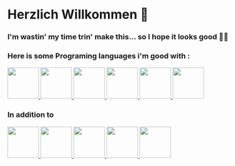 <h1>Herzlich Willkommen 👋</h1>
<h3>I'm wastin' my time trin' make this... so I hope it looks good 🫡🫡</h3>

<h3>Here is some Programing languages i'm good with :</h3>
<div>
  <a href ="https://github.com/Sherif-lotfy/Some-Py-codes.git">
  <img src="https://cdn.jsdelivr.net/gh/devicons/devicon@latest/icons/python/python-original-wordmark.svg" style="height:70px"/>        
  </a>
  <a href="https://github.com/Sherif-lotfy/Cpp-OOP-DS-.git">
  <img src="https://cdn.jsdelivr.net/gh/devicons/devicon@latest/icons/cplusplus/cplusplus-original.svg" style="height:70px"/>        
  </a>
  <a href="https://github.com/Sherif-lotfy/Front-end-Development.git">
  <img src="https://cdn.jsdelivr.net/gh/devicons/devicon@latest/icons/javascript/javascript-plain.svg" style="height:70px"/>
  <img src="https://cdn.jsdelivr.net/gh/devicons/devicon@latest/icons/html5/html5-original.svg" style="height:70px"/>
  <img src="https://cdn.jsdelivr.net/gh/devicons/devicon@latest/icons/css3/css3-original.svg" style="height:70px"/>
  <img src="https://cdn.jsdelivr.net/gh/devicons/devicon@latest/icons/php/php-original.svg" style="height:70px"/>     
  </a>
</div>
  <h3> In addition to </h3>
  <div>       
  <a href="https://github.com/Sherif-lotfy/Front-end-Development.git">
  <img src="https://cdn.jsdelivr.net/gh/devicons/devicon@latest/icons/nextjs/nextjs-original.svg" style="height:70px"/>
  <img src="https://cdn.jsdelivr.net/gh/devicons/devicon@latest/icons/react/react-original.svg" style="height:70px"/>
  <img src="https://cdn.jsdelivr.net/gh/devicons/devicon@latest/icons/express/express-original-wordmark.svg" style="height:70px"/>
  <img src="https://cdn.jsdelivr.net/gh/devicons/devicon@latest/icons/nodejs/nodejs-plain-wordmark.svg" style="height:70px"/>
  </a>
  <a href ="https://github.com/Sherif-lotfy/C207Proj.git">
  <img src="https://cdn.jsdelivr.net/gh/devicons/devicon@latest/icons/mysql/mysql-original-wordmark.svg" style="height:70px"/>
  </a>
  </div>
<!--
  <img src="" style="height:50px">
**Sherif-lotfy/Sherif-lotfy** is a ✨ _special_ ✨ repository because its `README.md` (this file) appears on your GitHub profile.

Here are some ideas to get you started:

- 🔭 I’m currently working on ...
- 🌱 I’m currently learning ...
- 👯 I’m looking to collaborate on ...
- 🤔 I’m looking for help with ...
- 💬 Ask me about ...
- 📫 How to reach me: ...
- 😄 Pronouns: ...
- ⚡ Fun fact: ...
-->
